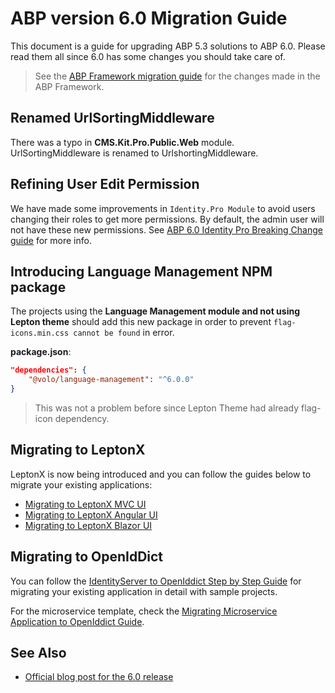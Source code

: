 # ABP version 6.0 Migration Guide

This document is a guide for upgrading ABP 5.3 solutions to ABP 6.0. Please read them all since 6.0 has some changes you should take care of.

> See the [ABP Framework migration guide](https://docs.abp.io/en/abp/6.0/Migration-Guides/Abp-6_0) for the changes made in the ABP Framework.

## Renamed UrlSortingMiddleware

There was a typo in **CMS.Kit.Pro.Public.Web** module. UrlSortingMiddleware is renamed to UrlshortingMiddleware. 

## Refining User Edit Permission

We have made some improvements in `Identity.Pro Module` to avoid users changing their roles to get more permissions. By default, the admin user will not have these new permissions. See [ABP 6.0 Identity Pro Breaking Change guide](v6.0-identity-pro.md) for more info.

## Introducing Language Management NPM package

The projects using the **Language Management module and not using Lepton theme** should add this new package in order to prevent `flag-icons.min.css cannot be found` in error. 

**package.json**:

```json
"dependencies": {
    "@volo/language-management": "^6.0.0"
}
```

> This was not a problem before since Lepton Theme had already flag-icon dependency.

## Migrating to LeptonX

LeptonX is now being introduced and you can follow the guides below to migrate your existing applications:

- [Migrating to LeptonX MVC UI](../../../ui-themes/lepton-x/mvc.md)
- [Migrating to LeptonX Angular UI](../../../ui-themes/lepton-x/angular.md)
- [Migrating to LeptonX Blazor UI](../../../ui-themes/lepton-x/blazor.md)

## Migrating to OpenIdDict

You can follow the [IdentityServer to OpenIddict Step by Step Guide](openiddict-step-by-step.md) for migrating your existing application in detail with sample projects.

For the microservice template, check the [Migrating Microservice Application to OpenIddict Guide](openiddict-microservice.md).

## See Also

* [Official blog post for the 6.0 release](https://blog.abp.io/abp/ABP.IO-Platform-6.0-RC-Has-Been-Published)
